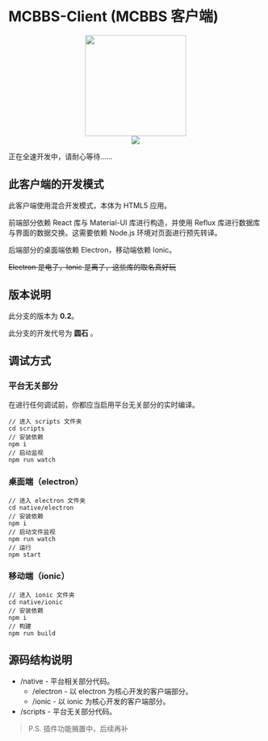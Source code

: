# MCBBS-Client (MCBBS 客户端)

<div align="center">
<a href="http://miao.su/image/HdIbf">
<img src="http://miao.su/images/2018/12/24/447a2b32e7ec7bd5fb486.md.png" width="200" height="200">
</a>
</div>

<div align="center">
<a href="https://travis-ci.com/langyo/MCBBS-Client">
<img src="https://travis-ci.com/langyo/MCBBS-Client.svg?branch=master">
</a>
</div>

正在全速开发中，请耐心等待……

## 此客户端的开发模式

此客户端使用混合开发模式，本体为 HTML5 应用。

前端部分依赖 React 库与 Material-UI 库进行构造，并使用 Reflux 库进行数据库与界面的数据交换。这需要依赖 Node.js 环境对页面进行预先转译。

后端部分的桌面端依赖 Electron，移动端依赖 Ionic。

~~Electron 是电子，Ionic 是离子，这些库的取名真好玩~~

## 版本说明

此分支的版本为 **0.2**。

此分支的开发代号为 **圆石** 。

## 调试方式

### 平台无关部分

在进行任何调试前，你都应当启用平台无关部分的实时编译。

    // 进入 scripts 文件夹
    cd scripts
    // 安装依赖
    npm i
    // 启动监视
    npm run watch

### 桌面端（electron）

    // 进入 electron 文件夹
    cd native/electron
    // 安装依赖
    npm i
    // 启动文件监视
    npm run watch
    // 运行
    npm start

### 移动端（ionic）

    // 进入 ionic 文件夹
    cd native/ionic
    // 安装依赖
    npm i
    // 构建
    npm run build

## 源码结构说明

- /native - 平台相关部分代码。
  - /electron - 以 electron 为核心开发的客户端部分。
  - /ionic - 以 ionic 为核心开发的客户端部分。
- /scripts - 平台无关部分代码。

> P.S. 插件功能搁置中，后续再补
